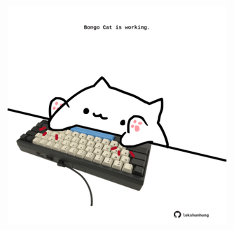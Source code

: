 <!-- built at 11/04/2023, 08:00:58 UTC -->
<p align="center">
  <img width="500" height="500" src="./ReadmeImage.svg">
</p>

